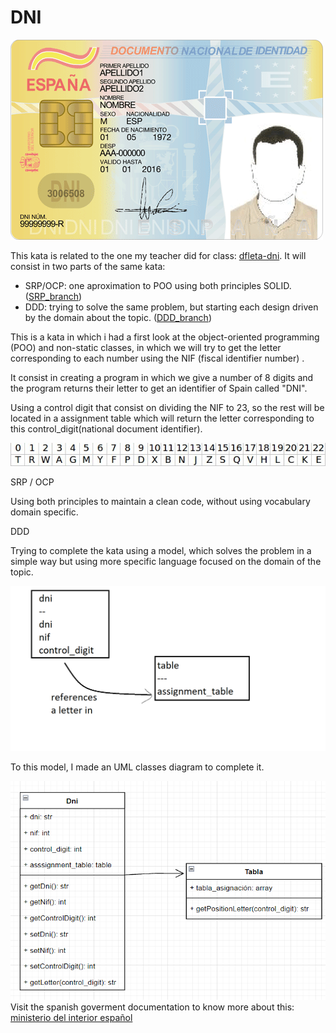 # DNI

![sample-dni](./doc/dni.png)

This kata is related to the one my teacher did for class: [dfleta-dni](https://github.com/dfleta/Python_ejercicios/tree/master/Poo/DNI). It will consist in two parts of the same kata:

* SRP/OCP: one aproximation to POO using both principles SOLID. ([SRP_branch]())
* DDD: trying to solve the same problem, but starting each design driven by the domain about the topic. ([DDD_branch]())

This is a kata in which i had a first look at the object-oriented programming (POO) and non-static classes, in which we will try to get the letter corresponding to each number using the NIF (fiscal identifier number) .

It consist in creating a program in which we give a number of 8 digits and the program returns their letter to get an identifier of Spain called "DNI".

Using a control digit that consist on dividing the NIF to 23, so the rest will be located in a assignment table which will return the letter corresponding to this control_digit(national document identifier).

![assignment-table](./doc/at.jpg)

SRP / OCP

Using both principles to maintain a clean code, without using vocabulary domain specific.

DDD

Trying to complete the kata using a model, which solves the problem in a simple way but using more specific language focused on the domain of the topic.

![dni_model](./doc/model_dni.png)

To this model, I made an UML classes diagram to complete it.

![uml_dni](./doc/UML_dni.png)
Visit the spanish goverment documentation to know more about this: [ministerio del interior español](https://www.interior.gob.es/opencms/ca/servicios-al-ciudadano/tramites-y-gestiones/dni/calculo-del-digito-de-control-del-nif-nie/)
